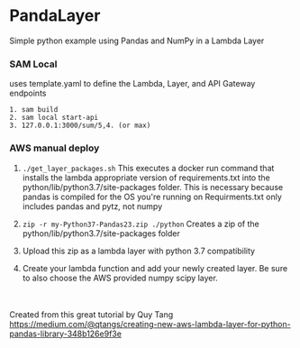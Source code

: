 # PandaLayer
Simple python example using Pandas and NumPy in a Lambda Layer


### SAM Local
uses template.yaml to define the Lambda, Layer, and API Gateway endpoints

```
1. sam build
2. sam local start-api
3. 127.0.0.1:3000/sum/5,4. (or max)
```

### AWS manual deploy

1. `./get_layer_packages.sh`
  This executes a docker run command that installs the lambda appropriate version of requirements.txt into the python/lib/python3.7/site-packages folder. This is necessary because pandas is compiled for the OS you're running on
  Requirments.txt only includes pandas and pytz, not numpy
  
2. `zip -r my-Python37-Pandas23.zip ./python`
  Creates a zip of the python/lib/python3.7/site-packages folder
  
3. Upload this zip as a lambda layer with python 3.7 compatibility

4. Create your lambda function and add your newly created layer.
  Be sure to also choose the AWS provided numpy scipy layer.
  
<br /><br />
Created from this great tutorial by Quy Tang https://medium.com/@qtangs/creating-new-aws-lambda-layer-for-python-pandas-library-348b126e9f3e
